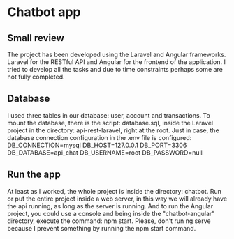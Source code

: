 # Chatbot app

## Small review
The project has been developed using the Laravel and Angular frameworks. Laravel for the RESTful API and Angular for the frontend of the application.
I tried to develop all the tasks and due to time constraints perhaps some are not fully completed.

## Database
I used three tables in our database: user, account and transactions. 
To mount the database, there is the script: database.sql, inside the Laravel project in the directory: api-rest-laravel, right at the root.
Just in case, the database connection configuration in the .env file is configured:
DB_CONNECTION=mysql
DB_HOST=127.0.0.1
DB_PORT=3306
DB_DATABASE=api_chat
DB_USERNAME=root
DB_PASSWORD=null

## Run the app
At least as I worked, the whole project is inside the directory: chatbot.
Run or put the entire project inside a web server, in this way we will already have the api running, as long as the server is running.
And to run the Angular project, you could use a console and being inside the "chatbot-angular" directory, execute the command: npm start. Please, don't run ng serve because I prevent something by running the npm start command.
